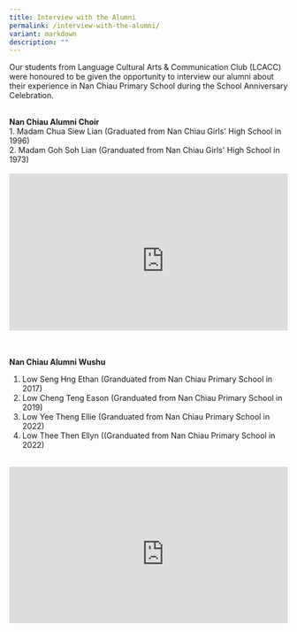 ```yaml
---
title: Interview with the Alumni
permalink: /interview-with-the-alumni/
variant: markdown
description: ""
---
```

Our students from Language Cultural Arts &amp; Communication Club (LCACC) were honoured to be given the opportunity to interview our alumni about their experience in Nan Chiau Primary School during the School Anniversary Celebration.

<br>
<b>Nan Chiau Alumni Choir</b><br>
1. Madam Chua Siew Lian (Graduated from Nan Chiau Girls' High School in 1996)<br>
2. Madam Goh Soh Lian (Granduated from Nan Chiau Girls' High School in 1973)<br><br>

<div style="max-width: 800px;">
  <div style="position: relative; width: 100%; height: 0; padding-bottom: 56.25%; overflow: hidden;">
    <iframe width="560" height="315" src="https://www.youtube.com/embed/43rivHtq9As?list=PLiKdU1o7tSWwkqwaE43nx0Y19bEElpAql" title="YouTube video player" frameborder="0" allow="accelerometer; autoplay; clipboard-write; encrypted-media; gyroscope; picture-in-picture" allowfullscreen=""></iframe>
    
  </div>
</div><br><br>




<b>Nan Chiau Alumni Wushu</b><br>
1. Low Seng Hng Ethan (Granduated from Nan Chiau Primary School in 2017)<br>
2. Low Cheng Teng Eason (Granduated from Nan Chiau Primary School in 2019)<br>
3. Low Yee Theng Ellie (Granduated from Nan Chiau Primary School in 2022)<br>
4. Low Thee Then Ellyn ((Granduated from Nan Chiau Primary School in 2022)<br><br>


<div style="max-width: 1200px;">
  <div style="position: relative; width: 100%; height: 0; padding-bottom: 56.25%; overflow: hidden;">
    <iframe width="560" height="315" src="https://www.youtube.com/embed/R6HzecDH3hA?list=PLiKdU1o7tSWwkqwaE43nx0Y19bEElpAql" title="YouTube video player" frameborder="0" allow="accelerometer; autoplay; clipboard-write; encrypted-media; gyroscope; picture-in-picture" allowfullscreen=""></iframe>
      </div>
</div><br><br>